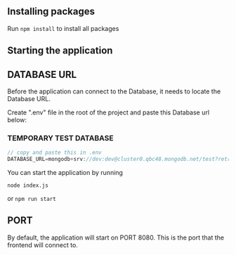 ## Installing packages
Run ```npm install``` to install all packages
## Starting the application

## DATABASE URL
Before the application can connect to the Database, it needs to locate the Database URL.

Create ".env" file in the root of the project and paste this Database url below:

### TEMPORARY TEST DATABASE
```javascript
// copy and paste this in .env
DATABASE_URL=mongodb+srv://dev:dev@cluster0.qbc48.mongodb.net/test?retryWrites=true&w=majority
```

You can start the application by running 

```node index.js```

or ```npm run start```

## PORT
By default, the application will start on PORT 8080.
This is the port that the frontend will connect to.